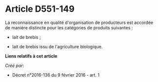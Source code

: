 # Article D551-149

La reconnaissance en qualité d'organisation de producteurs est accordée de manière distincte pour les catégories de produits
suivantes :

- lait de brebis ;

- lait de brebis issu de l'agriculture biologique.

**Liens relatifs à cet article**

_Créé par_:

  - Décret n°2016-136 du 9 février 2016 - art. 1
